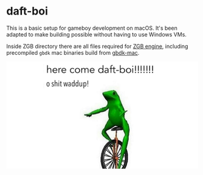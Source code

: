 # daft-boi

This is a basic setup for gameboy development on macOS. It's been adapted to make building possible without having to use Windows VMs.

Inside ZGB directory there are all files required for [ZGB engine](https://github.com/Zal0/ZGB), including precompiled `gbdk` mac binaries build from [gbdk-mac](https://github.com/rail5/gbdk-mac).

![daft-boi](daft-boi.jpg)
